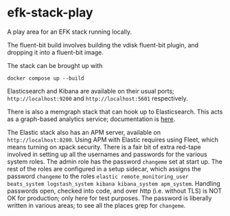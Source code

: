 # efk-stack-play
A play area for an EFK stack running locally.

The fluent-bit build involves building the vdisk fluent-bit plugin, and dropping it into a fluent-bit image.

The stack can be brought up with
```
docker compose up --build
```

Elasticsearch and Kibana are available on their usual ports; `http://localhost:9200` and `http://localhost:5601` respectively.

There is also a memgraph stack that can hook up to Elasticsearch. This acts as a graph-based analytics service; documentation is [here](memgraph-mage/README.md).

The Elastic stack also has an APM server, available on `http://localhost:8200`. Using APM with Elastic requires using Fleet, which means turning on xpack security. There is a fair bit of extra red-tape involved in setting up all the usernames and passwords for the various system roles. The admin role has the password `changeme` set at start up. The rest of the roles are configured in a setup sidecar, which assigns the password `changeme` to the roles `elastic remote_monitoring_user beats_system logstash_system kibana kibana_system apm_system`. Handling passwords open, checked into code, and over http (i.e. without TLS) is NOT OK for production; only here for test purposes. The password is liberally written in various areas; to see all the places grep for `changeme`.